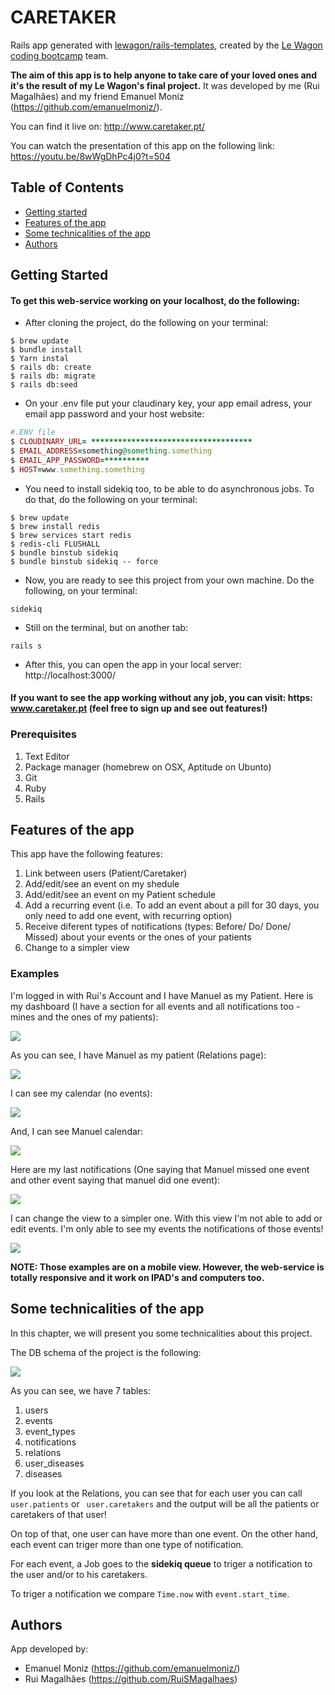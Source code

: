 # CARETAKER

Rails app generated with [lewagon/rails-templates](https://github.com/lewagon/rails-templates), created by the [Le Wagon coding bootcamp](https://www.lewagon.com) team.

**The aim of this app is to help anyone to take care of your loved ones and it's the result of my Le Wagon's final project.**
It was developed by me (Rui Magalhães) and my friend Emanuel Moniz (https://github.com/emanuelmoniz/).


You can find it live on: http://www.caretaker.pt/

You can watch the presentation of this app on the following link: https://youtu.be/8wWgDhPc4j0?t=504

## Table of Contents

* [Getting started](#getting-started)
* [Features of the app](#features-of-the-app)
* [Some technicalities of the app](#Some-technicalities-of-the-app)
* [Authors](#authors)

## Getting Started

#### To get this web-service working on your localhost, do the following:

* After cloning the project, do the following on your terminal:

```terminal
$ brew update
$ bundle install
$ Yarn instal
$ rails db: create
$ rails db: migrate
$ rails db:seed
```
* On your .env file put your claudinary key, your app email adress, your email app password and your host website:

```ruby
#.ENV file
$ CLOUDINARY_URL= ************************************
$ EMAIL_ADDRESS=something@something.something
$ EMAIL_APP_PASSWORD=**********
$ HOST=www.something.something
```
* You need to install sidekiq too, to be able to do asynchronous jobs. To do that, do the following on your terminal:

```terminal
$ brew update
$ brew install redis
$ brew services start redis
$ redis-cli FLUSHALL
$ bundle binstub sidekiq
$ bundle binstub sidekiq -- force
```
* Now, you are ready to see this project from your own machine.
Do the following, on your terminal:

```terminal
sidekiq
```
* Still on the terminal, but on another tab:

```terminal
rails s
```

* After this, you can open the app in your local server: http://localhost:3000/

#### If you want to see the app working without any job, you can visit: https: www.caretaker.pt (feel free to sign up and see out features!)

### Prerequisites

1. Text Editor
2. Package manager (homebrew on OSX, Aptitude on Ubunto)
3. Git
4. Ruby
5. Rails

## Features of the app

This app have the following features:

1. Link between users (Patient/Caretaker)
2. Add/edit/see an event on my shedule
3. Add/edit/see an event on my Patient schedule
4. Add a recurring event (i.e. To add an event about a pill for 30 days, you only need to add one event, with recurring option)
5. Receive diferent types of notifications (types: Before/ Do/ Done/ Missed) about your events or the ones of your patients
6. Change to a simpler view

### Examples

I'm logged in with Rui's Account and I have Manuel as my Patient.
Here is my dashboard (I have a section for all events and all notifications too - mines and the ones of my patients):

![](/readmeImgs/dashboard.png)

As you can see, I have Manuel as my patient (Relations page):

![](/readmeImgs/Patientexample.png)

I can see my calendar (no events):

![](/readmeImgs/mySchedule.png)

And, I can see Manuel calendar:

![](/readmeImgs/manuelSchedule.png)

Here are my last notifications (One saying that Manuel missed one event and other event saying that manuel did one event):

![](/readmeImgs/dashboard.png)

I can change the view to a simpler one.
With this view I'm not able to add or edit events. I'm only able to see my events the notifications of those events!

![](/readmeImgs/simpleview.png)


**NOTE: Those examples are on a mobile view. However, the web-service is totally responsive and it work on IPAD's and computers too.**


## Some technicalities of the app

In this chapter, we will present you some technicalities about this project.

The DB schema of the project is the following:

![](/readmeImgs/DBschema.png)


As you can see, we have 7 tables:

1. users
2. events
3. event_types
4. notifications
5. relations
6. user_diseases
7. diseases


If you look at the Relations, you can see that for each user you can call `` user.patients `` or `` user.caretakers`` and the output will be all the patients or caretakers of that user!

On top of that, one user can have more than one event.
On the other hand, each event can triger more than one type of notification.

For each event, a Job goes to the **sidekiq queue** to triger a notification to the user and/or to his caretakers.

To triger a notification we compare `Time.now` with  ``event.start_time``.

## Authors

App developed by:

* Emanuel Moniz (https://github.com/emanuelmoniz/)
* Rui Magalhães (https://github.com/RuiSMagalhaes)






